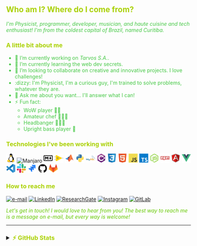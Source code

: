 <h2 style="color:rgb(170, 209, 0);"> Who am I? Where do I come from? </h2>

<i style="color:rgb(70, 200, 70);">
I'm Physicist, programmer, developer, musician, and haute cuisine and tech enthusiast! I'm from the coldest capital of Brazil, named Curitiba.
</i>

<!-- <img align="right" alt="streak" src="https://github-readme-streak-stats.herokuapp.com?user=CapnSane&theme=dark&date_format=M%20j%5B%2C%20Y%5D&border=5CDD35&fire=DD2727&ring=B1DD00&currStreakNum=DD5918&sideLabels=B1DD00&sideNums=5CDD35&dates=C11ADD&currStreakLabel=B1DD00&stroke=5CDD35"/> -->

 <!-- [![GitHub Streak](https://github-readme-streak-stats.herokuapp.com?user=CapnSane&theme=dark&date_format=M%20j%5B%2C%20Y%5D&border=5CDD35&fire=DD2727&ring=B1DD00&currStreakNum=DD5918&sideLabels=B1DD00&sideNums=5CDD35&dates=C11ADD&currStreakLabel=B1DD00&stroke=5CDD35)](https://git.io/streak-stats) -->

<h3 style="color:rgb(170, 209, 0);"> A little bit about me </h3>

<ul style="color:rgb(70, 200, 70);">
  <li> 🔭 I’m currently working on <i>Tarvos S.A.</i>. </li>
  <li> 🌱 I’m currently learning the web dev secrets. </li>
  <li> 👯 I’m looking to collaborate on creative and innovative projects. I love challenges! </li>
  <li> :dizzy: I'm Physicist, I'm a curious guy, I'm trained to solve problems, whatever they are. </li>
  <li> 💬 Ask me about you want... I'll answer what I can! </li>
  <li> ⚡ Fun fact:
    <ul><li>  WoW player 🧝🏻</li>
    <li>  Amateur chef 🧑🏻‍🍳</li>
    <li>  Headbanger 🧑🏻‍🎤</li>
    <li>  Upright bass player 🎻</li>
    </ul>
</ul>

<h3 style="color:rgb(170, 209, 0);">Technologies I've been working with</h3>

<p align="left">
<img src="https://raw.githubusercontent.com/devicons/devicon/master/icons/linux/linux-original.svg" alt="Linux" width="25" height="25"/>
<img src="https://upload.wikimedia.org/wikipedia/commons/3/3e/Manjaro-logo.svg" alt="Manjaro" width="25" height="25"/>
<img src="https://raw.githubusercontent.com/devicons/devicon/master/icons/markdown/markdown-original.svg" alt="Markdown" width="25" height="25"/>
<img src="https://raw.githubusercontent.com/devicons/devicon/master/icons/labview/labview-original.svg" alt="LabView" width="25" height="25"/>
<img src="https://raw.githubusercontent.com/devicons/devicon/master/icons/matlab/matlab-original.svg" alt="MatLab" width="25" height="25"/>
<img src="https://raw.githubusercontent.com/devicons/devicon/master/icons/python/python-original.svg" alt="Python" width="25" height="25"/>
<img src="https://raw.githubusercontent.com/devicons/devicon/master/icons/mysql/mysql-original-wordmark.svg" alt="MySQL" width="25" height="25"/>
<img src="https://raw.githubusercontent.com/devicons/devicon/master/icons/csharp/csharp-original.svg" alt="C#" width="25" height="25"/>
<img src="https://raw.githubusercontent.com/devicons/devicon/master/icons/css3/css3-original.svg" alt="CSS3"  width="25" height="25"/>
<img src="https://raw.githubusercontent.com/devicons/devicon/master/icons/html5/html5-original.svg" alt="HTML5"  width="25" height="25"/>
<img src="https://raw.githubusercontent.com/devicons/devicon/master/icons/javascript/javascript-original.svg" alt="JavaScript" width="25" height="25"/>
<img src="https://raw.githubusercontent.com/devicons/devicon/master/icons/typescript/typescript-original.svg" alt="TypeScript" width="25" height="25"/>
<img src="https://raw.githubusercontent.com/devicons/devicon/master/icons/nodejs/nodejs-original.svg" alt="NodeJS" width="25" height="25"/>
<img src="https://raw.githubusercontent.com/devicons/devicon/master/icons/npm/npm-original-wordmark.svg" alt="npm" width="25" height="25"/>
<img src="https://raw.githubusercontent.com/devicons/devicon/master/icons/angularjs/angularjs-original.svg" alt="AngularJS" width="25" height="25"/>
<img src="https://raw.githubusercontent.com/devicons/devicon/master/icons/vuejs/vuejs-original.svg" alt="VueJS" width="25" height="25"/>
<img src="https://raw.githubusercontent.com/devicons/devicon/master/icons/vscode/vscode-original.svg" alt="VSCode" width="25" height="25"/>
<img src="https://raw.githubusercontent.com/devicons/devicon/master/icons/slack/slack-original.svg" alt="Slack" width="25" height="25"/>
<img src="https://raw.githubusercontent.com/devicons/devicon/master/icons/jira/jira-original.svg" alt="Jira" width="25" height="25"/>
<img src="https://raw.githubusercontent.com/devicons/devicon/master/icons/github/github-original.svg" alt="GitHub" width="25" height="25"/>
<img src="https://raw.githubusercontent.com/devicons/devicon/master/icons/gitlab/gitlab-original.svg" alt="GitLab" width="25" height="25"/>
</p>

<h3 style="color:rgb(170, 209, 0);">How to reach me</h3>

[![e-mail](https://img.shields.io/badge/Gmail-D14836?style=for-the-badge&logo=gmail&logoColor=white)](lnrdschneider@gmail.com)
[![LinkedIn](https://img.shields.io/badge/linkedin-%230077B5.svg?style=for-the-badge&logo=linkedin&logoColor=white)](https://www.linkedin.com/in/leonardo-schneider-453071117/)
[![ResearchGate](https://img.shields.io/badge/ResearchGate-00CCBB?style=for-the-badge&logo=ResearchGate&logoColor=white)](https://www.researchgate.net/profile/L-Berlim-2)
[![Instagram](https://img.shields.io/badge/Instagram-E4405F?style=for-the-badge&logo=instagram&logoColor=white)](https://www.instagram.com/lnrdschneider/)
[![GitLab](https://img.shields.io/badge/GitLab-330F63?style=for-the-badge&logo=gitlab&logoColor=white)](https://gitlab.com/CapnSane)

<i style="color:rgb(100, 200, 0);">Let's get in touch! I would love to hear from you! The best way to reach me is a message on e-mail, but every way is welcome!</i>

<hr>

<h3>
<details>
  <summary>
    <strong style="color:rgb(170, 209, 0);"> ⚡ GitHub Stats </strong>
  </summary>
  <br>

[![CapnSane's GitHub Stats](https://github-readme-stats.vercel.app/api?username=CapnSane&count_private=true&show_icons=true&theme=merko)](https://github.com/CapnSane)

[![Top Langs](https://github-readme-stats.vercel.app/api/top-langs/?username=CapnSane&layout=compact&theme=merko)](https://github.com/CapnSane/github-readme-stats)

</details>
</h3>
